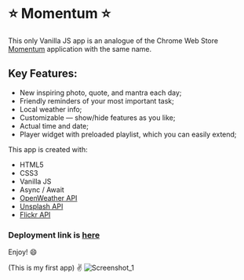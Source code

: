 # :star: Momentum :star:
This only Vanilla JS app is an analogue of the Chrome Web Store [Momentum](https://chrome.google.com/webstore/detail/momentum/laookkfknpbbblfpciffpaejjkokdgca) application with the same name.
## Key Features:
+ New inspiring photo, quote, and mantra each day;
+ Friendly reminders of your most important task;
+ Local weather info;
+ Customizable — show/hide features as you like;
+ Actual time and date;
+ Player widget with preloaded playlist, which you can easily extend;

This app is created with:
+ HTML5
+ CSS3
+ Vanilla JS
+ Async / Await
+ [OpenWeather API](https://openweathermap.org/api)
+ [Unsplash API](https://unsplash.com/developers)
+ [Flickr API](https://www.flickr.com/services/developer)

### Deployment link is [here](https://momentum-app-artem-kamyshenkov.netlify.app/)
Enjoy! :smile:

(This is my first app) :v:
![Screenshot_1](https://user-images.githubusercontent.com/104526360/192330782-44489183-feda-4515-bdfa-05b6559f7e9d.png)